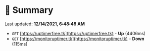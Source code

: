 # 📖 Summary
Last updated: **12/14/2021, 6:48:48 AM**

- `GET` [https://uptimerfree.tk](https://uptimerfree.tk) - **Up** (4406ms)
- `GET` [https://monitoruptimer.tk](https://monitoruptimer.tk) - **Down** (115ms)
